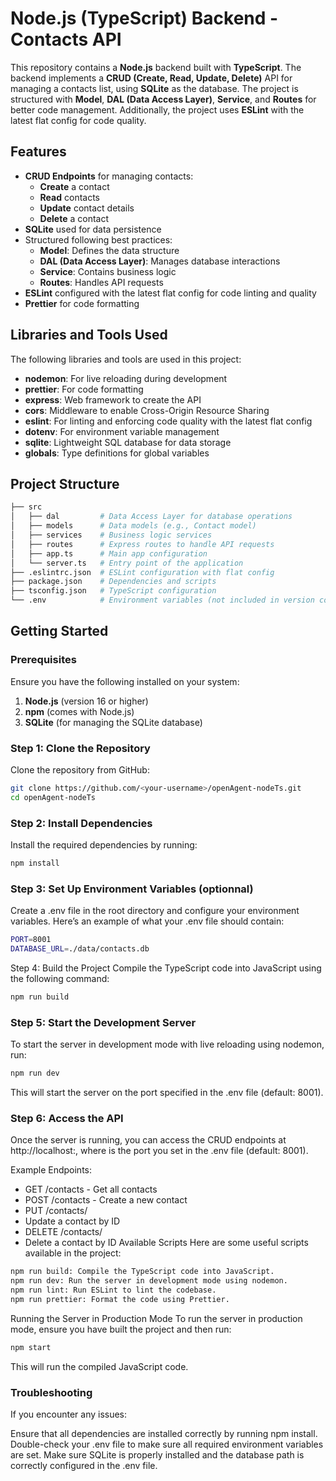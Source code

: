# Node.js (TypeScript) Backend - Contacts API

This repository contains a **Node.js** backend built with **TypeScript**. The backend implements a **CRUD (Create, Read, Update, Delete)** API for managing a contacts list, using **SQLite** as the database. The project is structured with **Model**, **DAL (Data Access Layer)**, **Service**, and **Routes** for better code management. Additionally, the project uses **ESLint** with the latest flat config for code quality.

## Features

- **CRUD Endpoints** for managing contacts:
  - **Create** a contact
  - **Read** contacts
  - **Update** contact details
  - **Delete** a contact
- **SQLite** used for data persistence
- Structured following best practices:
  - **Model**: Defines the data structure
  - **DAL (Data Access Layer)**: Manages database interactions
  - **Service**: Contains business logic
  - **Routes**: Handles API requests
- **ESLint** configured with the latest flat config for code linting and quality
- **Prettier** for code formatting

## Libraries and Tools Used

The following libraries and tools are used in this project:

- **nodemon**: For live reloading during development
- **prettier**: For code formatting
- **express**: Web framework to create the API
- **cors**: Middleware to enable Cross-Origin Resource Sharing
- **eslint**: For linting and enforcing code quality with the latest flat config
- **dotenv**: For environment variable management
- **sqlite**: Lightweight SQL database for data storage
- **globals**: Type definitions for global variables

## Project Structure

```bash
├── src
│   ├── dal         # Data Access Layer for database operations
│   ├── models      # Data models (e.g., Contact model)
│   ├── services    # Business logic services
│   ├── routes      # Express routes to handle API requests
│   ├── app.ts      # Main app configuration
│   └── server.ts   # Entry point of the application
├── .eslintrc.json  # ESLint configuration with flat config
├── package.json    # Dependencies and scripts
├── tsconfig.json   # TypeScript configuration
└── .env            # Environment variables (not included in version control)
```

## Getting Started

### Prerequisites

Ensure you have the following installed on your system:

1. **Node.js** (version 16 or higher)
2. **npm** (comes with Node.js)
3. **SQLite** (for managing the SQLite database)

### Step 1: Clone the Repository

Clone the repository from GitHub:

```bash
git clone https://github.com/<your-username>/openAgent-nodeTs.git
cd openAgent-nodeTs
```
### Step 2: Install Dependencies

Install the required dependencies by running:

```bash
npm install
```

###  Step 3: Set Up Environment Variables (optionnal)
Create a .env file in the root directory and configure your environment variables. Here’s an example of what your .env file should contain:

```bash
PORT=8001
DATABASE_URL=./data/contacts.db
```

Step 4: Build the Project
Compile the TypeScript code into JavaScript using the following command:

```bash
npm run build
```
### Step 5: Start the Development Server
To start the server in development mode with live reloading using nodemon, run:

```bash
npm run dev
```
This will start the server on the port specified in the .env file (default: 8001).

### Step 6: Access the API
Once the server is running, you can access the CRUD endpoints at http://localhost:<PORT>, where <PORT> is the port you set in the .env file (default: 8001).

Example Endpoints:
- GET /contacts - Get all contacts
- POST /contacts - Create a new contact
- PUT /contacts/
- Update a contact by ID
- DELETE /contacts/
- Delete a contact by ID
Available Scripts
Here are some useful scripts available in the project:

```bash
npm run build: Compile the TypeScript code into JavaScript.
npm run dev: Run the server in development mode using nodemon.
npm run lint: Run ESLint to lint the codebase.
npm run prettier: Format the code using Prettier.
```
Running the Server in Production Mode
To run the server in production mode, ensure you have built the project and then run:


```bash
npm start
```
This will run the compiled JavaScript code.

### Troubleshooting
If you encounter any issues:

Ensure that all dependencies are installed correctly by running npm install.
Double-check your .env file to make sure all required environment variables are set.
Make sure SQLite is properly installed and the database path is correctly configured in the .env file.
